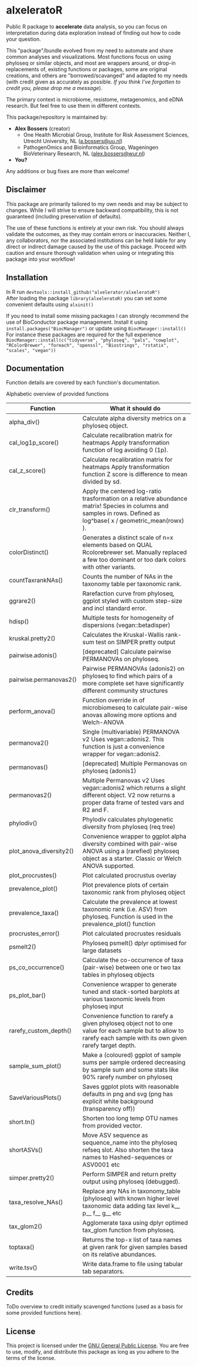 # alxeleratoR

Public R package to **accelerate** data analysis, so you can focus on interpretation during data exploration instead of finding out how to code your question.  

This "package"/bundle evolved from my need to automate and share common analyses and visualizations. Most functions focus on using phyloseq or similar objects, and most are wrappers around, or drop-in replacements of, existing functions or packages, some are original creations, and others are "borrowed/scavanged" and adapted to my needs (with credit given as accurately as possible. *If you think I’ve forgotten to credit you, please drop me a message*).  

The primary context is microbiome, resistome, metagenomics, and eDNA research. But feel free to use them in different contexts.

This package/repository is maintained by:  
* **Alex Bossers** (creator)  
  + One Health Microbial Group, Institute for Risk Assessment Sciences, Utrecht University, NL ([a.bossers@uu.nl](mailto:a.bossers@uu.nl))  
  + PathogenOmics and Bioinformatics Group, Wageningen BioVeterinary Research, NL ([alex.bossers@wur.nl](mailto:alex.bossers@wur.nl))  
* **You?**  

Any additions or bug fixes are more than welcome!  

## Disclaimer
This package are primarily tailored to my own needs and may be subject to changes. While I will strive to ensure backward compatibility, this is not guaranteed (including preservation of defaults).  

The use of these functions is entirely at your own risk. You should always validate the outcomes, as they may contain errors or inaccuracies. Neither I, any collaborators, nor the associated institutions can be held liable for any direct or indirect damage caused by the use of this package. Proceed with caution and ensure thorough validation when using or integrating this package into your workflow!  

## Installation
In R run `devtools::install_github("alxelerator/alxeleratoR")`  
After loading the package `library(alxeleratoR)` you can set some convenient defaults using `alxinit()`

If you need to install some missing packages I can strongly recommend the use of BioConductor package management. Install it using `install.packages("BiocManager")` or update using `BiocManager::install()`    
For instance these packages are required for the full experience `BiocManager::install(c("tidyverse", "phyloseq", "pals", "cowplot", "RColorBrewer", "foreach", "openssl", "Biostrings", "rstatix", "scales", "vegan"))`  

## Documentation
Function details are covered by each function's documentation.  

Alphabetic overview of provided functions

Function | What it should do 
--- | --- 
alpha_div() | Calculate alpha diversity metrics on a phyloseq object.
cal_log1p_score() | Calculate recalibration matrix for heatmaps Apply transformation function of log avoiding 0 (1p).
cal_z_score() | Calculate recalibration matrix for heatmaps Apply transformation function Z score is difference to mean divided by sd.
clr_transform() | Apply the centered log-ratio trasformation on a relative abundance matrix! Species in columns and samples in rows. Defined as log^base( x / geometric_mean(rowx) ).
colorDistinct() | Generates a distinct scale of n=x elements based on QUAL Rcolorebrewer set. Manually replaced a few too dominant or too dark colors with other variants.
countTaxrankNAs() | Counts the number of NAs in the taxonomy table per taxonomic rank.
ggrare2() | Rarefaction curve from phyloseq, ggplot styled with custom step-size and incl standard error.
hdisp() | Multiple tests for homogeneity of dispersions (vegan::betadisper)
kruskal.pretty2() | Calculates the Kruskal-Wallis rank-sum test on SIMPER pretty output
pairwise.adonis() | [deprecated] Calculate pairwise PERMANOVAs on phyloseq.
pairwise.permanovas2() | Pairwise PERMANOVAs (adonis2) on phyloseq to find which pairs of a more complete set have significantly different community structures
perform_anova() | Function override in of microbiomeseq to calculate pair-wise anovas allowing more options and Welch-ANOVA
permanova2() | Single (multivariable) PERMANOVA v2 Uses vegan::adonis2. This function is just a convenience wrapper for vegan::adonis2. 
permanovas() | [deprecated] Multiple Permanovas on phyloseq (adonis1)
permanovas2() | Multiple Permanovas v2 Uses vegan::adonis2 which returns a slight different object. V2 now returns a proper data frame of tested vars and R2 and F.
phylodiv() | Phylodiv calculates phylogenetic diversity from phyloseq (req tree)
plot_anova_diversity2() | Convenience wrapper to ggplot alpha diversity combined with pair-wise ANOVA using a (rarefied) phyloseq object as a starter. Classic or Welch ANOVA supported.
plot_procrustes() | Plot calculated procrustus overlay
prevalence_plot() | Plot prevalence plots of certain taxonomic rank from phyloseq object
prevalence_taxa() | Calculate the prevalence at lowest taxonomic rank (i.e. ASV) from phyloseq. Function is used in the prevalence_plot() function
procrustes_error() | Plot calculated procrustes residuals
psmelt2() | Phyloseq psmelt() dplyr optimised for large datasets
ps_co_occurrence() | Calculate the co-occurrence of taxa (pair-wise) between one or two tax tables in phyloseq objects
ps_plot_bar() | Convenience wrapper to generate tuned and stack-sorted barplots at various taxonomic levels from phyloseq input
rarefy_custom_depth() | Convenience function to rarefy a given phyloseq object not to one value for each sample but to allow to rarefy each sample with its own given rarefy target depth.
sample_sum_plot() | Make a (coloured) ggplot of sample sums per sample ordered decreasing by sample sum and some stats like 90% rarefy number on phyloseq
SaveVariousPlots() | Saves ggplot plots with reasonable defaults in png and svg (png has explicit white background (transparency off))
short.tn() | Shorten too long temp OTU names from provided vector.
shortASVs() | Move ASV sequence as sequence_name into the phyloseq refseq slot. Also shorten the taxa names to Hashed-sequences or ASV0001 etc
simper.pretty2() | Perform SIMPER and return pretty output using phyloseq (debugged).
taxa_resolve_NAs() | Replace any NAs in taxonomy_table (phyloseq) with known higher level taxonomic data adding tax level k__ p__ f__ g__ etc
tax_glom2() | Agglomerate taxa using dplyr optimed tax_glom function from phyloseq.
toptaxa() | Returns the top-x list of taxa names at given rank for given samples based on its relative abundances.
write.tsv() | Write data.frame to file using tabular tab separators.

## Credits
ToDo overview to credit initially scavenged functions (used as a basis for some provided functions here).

## License
This project is licensed under the [GNU General Public License](https://www.gnu.org/licenses/gpl-3.0.html). You are free to use, modify, and distribute this package as long as you adhere to the terms of the license.  
